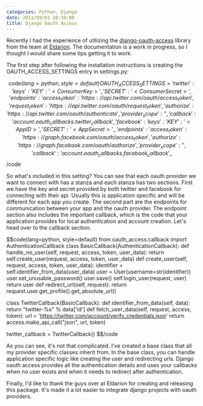 ```yaml
---
categories: Python, Django
date: 2011/09/01 20:34:00
title: Django Oauth Access
---
```

Recently I had the experience of utilizing the [django-oauth-access](https://github.com/eldarion/django-oauth-access) library from the team at [Eldarion](http://eldarion.com/). The documentation is a work in progress, so
I thought I would share some tips getting it to work.

The first step after following the installation instructions is creating the OAUTH_ACCESS_SETTINGS entry in settings.py:

$$code(lang=python, style=default)
OAUTH_ACCESS_SETTINGS = {
    'twitter':{
        'keys': {
            'KEY': '<Consumer Key>',
            'SECRET': '<Consumer Secret>'
        },
        'endpoints': {
            'access_token': 'https://api.twitter.com/oauth/access_token',
            'request_token':'https://api.twitter.com/oauth/request_token',
            'authorize': 'https://api.twitter.com/oauth/authenticate',
            'provider_scope':'',
            'callback': 'account.oauth_callbacks.twitter_callback'
        }
    },
    'facebook': {
        'keys': {
            'KEY': '<App ID>',
            'SECRET': '<App Secret>',
        },
        'endpoints': {
            'access_token': 'https://graph.facebook.com/oauth/access_token',
            'authorize': 'https://graph.facebook.com/oauth/authorize',
            'provider_scope': '',
            'callback': 'account.oauth_callbacks.facebook_callback',
        }
    },
}
$$/code

So what's included in this setting? You can see that each oauth provider we want to connect with has a stanza and each stanza has two sections. 
First we have the key and secret provided by both twitter and facebook for connecting with their api. Usually this is application 
specific and will be different for each app you create. The second part are the endpoints for communication between your app 
and the oauth provider. The endpoint section also includes the important callback, which is the code that your application provides
for local authentication and account creation. Let's head over to the callback section.

$$code(lang=python, style=default)
from oauth_access.callback import AuthenticationCallback
class BasicCallback(AuthenticationCallback):
    def handle_no_user(self, request, access, token, user_data):
        return self.create_user(request, access, token, user_data)
    def create_user(self, request, access, token, user_data):
        identifier = self.identifier_from_data(user_data)
        user = User(username=str(identifier))
        user.set_unusable_password()
        user.save()
        self.login_user(request, user)
        return user
    def redirect_url(self, request):
        return request.user.get_profile().get_absolute_url()

class TwitterCallback(BasicCallback):
    def identifier_from_data(self, data):
        return "twitter-%s" % data['id']
    def fetch_user_data(self, request, access, token):
        url = 'https://twitter.com/account/verify_credentials.json'
        return access.make_api_call("json", url, token)

twitter_callback = TwitterCallback()
$$/code

As you can see, it's not that complicated. I've created a base class that all my 
provider specific classes inherit from. In the base class, you can handle 
application specific logic like creating the user and redirecting urls. Django oauth access
provides all the authentication details and uses your callbacks when no
user exists and when it needs to redirect after authentication.

Finally, I'd like to thank the guys over at Eldarion for creating and releasing this package.
It's made it a lot easier to integrate django projects with oauth providers.
